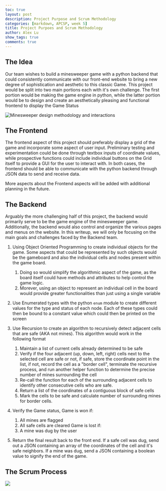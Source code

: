 ```yaml
---
toc: true
layout: post
description: Project Purpose and Scrum Methodology
categories: [markdown, APCSP, week 5]
title: Project Purpoes and Scrum Methodology
author: Alex Lu
show_tags: true
comments: true
---
```


## The Idea

Our team wishes to build a minesweeper game with a python backend that could consistently communicate with our front-end website to bring a new degree of sophistication and aesthetic to this classic Game. This project would be split into two main portions each with it's own challenge. The first portion would be making the game engine in python, while the latter portion would be to design and create an aesthetically pleasing and functional frontend to display the Game Status

![]({{site.baseurl}}/images/minesweeper_diagram.png "Minesweeper design methodology and interactions")

## The Frontend
The frontend aspect of this project should preferably display a grid of the game and incorporate some aspect of user input. Preliminary testing and experimentation could be done through textbox inputs of coordinate values, while prospective functions could include individual buttons on the Grid itself to provide a GUI for the user to interact with. In both cases, the frontend should be able to communicate with the python backend through JSON data to send and receive data.  

More aspects about the Frontend aspects will be added with additional planning in the future.



## The Backend
Arguably the more challenging half of this project, the backend would primarily serve to be the game engine of the minesweeper game. Additionally, the backend would also control and organize the various pages and menus on the website. In this writeup, we will only be focusing on the main goals and challenges faced by the Backend team.

1. Using Object Oriented Programming to create individual objects for the game. Some aspects that could be represented by such objects would be the gameboard and also the individual cells and nodes present within the game board.
    1. Doing so would simplify the algorithmic aspect of the game, as the board itself could have methods and attributes to help control the game logic. 
    2. Morever, using an object to represent an individual cell in the board would provide greater functionalities than just using a single variable  
2. Use Enumerated types with the python `enum` module to create different values for the type and status of each node. Each of these types could then be bound to a constant value which could then be printed on the screen

3. Use Recursion to create an algorithm to recursively detect adjacent cells that are safe (AKA not mines). This algorithm would work in the following format
    1. Maintain a list of current cells already determined to be safe
    2. Verify if the four adjacent (up, down, left, right) cells next to the selected cell are safe or not, if safe, store the coordinate point in the list, if not, record the cell as a "border cell", terminate the recursive process, and run another helper function to determine the precise number of mines surrounding the cell
    3. Re-call the function for each of the surrounding adjacent cells to identify other consecutive cells who are safe.
    4. Return a list of the coordinates of a contiguous block of safe cells
    5. Mark the cells to be safe and calculate number of surrounding mines for border cells.

4. Verify the Game status, Game is won if:
    1. All mines are flagged
    2. All safe cells are cleared
    Game is lost if:
    1. A mine was dug by the user

5. Return the final result back to the front end. If a safe cell was dug, send out a JSON containing an array of the coordinates of the cell and it's safe neighbors. If a mine was dug, send a JSON containing a boolean value to signify the end of the game. 

## The Scrum Process

![]({{site.baseurl}}/images/scrum_methodology.png " ")
